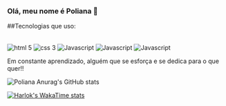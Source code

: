 ### Olá, meu nome é Poliana 👋

##Tecnologias que uso:

<div style="display: inline-block"><br>
<img align="center" alt="html 5" src="https://img.shields.io/badge/HTML5-E34F26?style=for-the-badge&logo=html5&logoColor=white">
<img align="center" alt="css 3" src="https://img.shields.io/badge/CSS3-1572B6?style=for-the-badge&logo=css3&logoColor=whitelogoColor=white">
<img align="center" alt="Javascript" src="https://img.shields.io/badge/JavaScript-F7DF1E?style=for-the-badge&logo=javascript&logoColor=black">
<img align="center" alt="Javascript" src="https://img.shields.io/badge/react%20os-0088CC?style=for-the-badge&logo=reactos&logoColor=white">
<img align="center" alt="Javascript" src="https://img.shields.io/badge/TypeScript-007ACC?style=for-the-badge&logo=typescript&logoColor=white">

</div><br>
<p> Em constante aprendizado, alguém que se esforça e se dedica para o que quer!!</p>

![Poliana Anurag's GitHub stats](https://github-readme-stats.vercel.app/api?username=PolianaOliveir&show_icons=true&theme=dracula)

[![Harlok's WakaTime stats](https://github-readme-stats.vercel.app/api/wakatime?username=PolianaOliveir)](https://github.com/anuraghazra/github-readme-stats)




